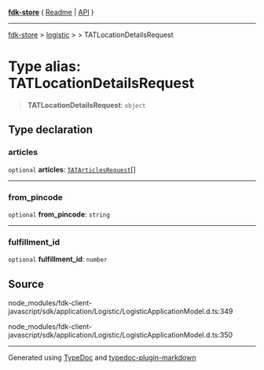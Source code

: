 [**fdk-store**](../../../README.md) ( [Readme](../../../README.md) \| [API](../../../API.md) )

---

[fdk-store](../../../API.md) > [logistic](../../README.md) > [<internal>](../README.md) > TATLocationDetailsRequest

# Type alias: TATLocationDetailsRequest

> **TATLocationDetailsRequest**: `object`

## Type declaration

### articles

`optional` **articles**: [`TATArticlesRequest`](type-alias.TATArticlesRequest.md)[]

---

### from_pincode

`optional` **from_pincode**: `string`

---

### fulfillment_id

`optional` **fulfillment_id**: `number`

## Source

node_modules/fdk-client-javascript/sdk/application/Logistic/LogisticApplicationModel.d.ts:349

node_modules/fdk-client-javascript/sdk/application/Logistic/LogisticApplicationModel.d.ts:350

---

Generated using [TypeDoc](https://typedoc.org/) and [typedoc-plugin-markdown](https://www.npmjs.com/package/typedoc-plugin-markdown)
